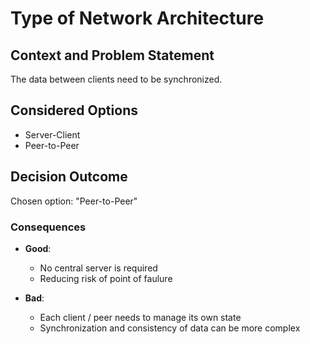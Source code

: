 # Type of Network Architecture

## Context and Problem Statement

The data between clients need to be synchronized. 


## Considered Options

* Server-Client
* Peer-to-Peer

## Decision Outcome

Chosen option: "Peer-to-Peer"

### Consequences

* **Good**:
    * No central server is required
    * Reducing risk of point of faulure

* **Bad**:
    * Each client / peer needs to manage its own state
    * Synchronization and consistency of data can be more complex